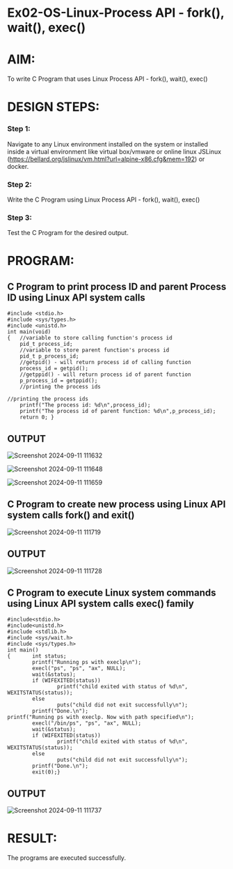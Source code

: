 

# Ex02-OS-Linux-Process API - fork(), wait(), exec()


# AIM:
To write C Program that uses Linux Process API - fork(), wait(), exec()

# DESIGN STEPS:

### Step 1:

Navigate to any Linux environment installed on the system or installed inside a virtual environment like virtual box/vmware or online linux JSLinux (https://bellard.org/jslinux/vm.html?url=alpine-x86.cfg&mem=192) or docker.

### Step 2:

Write the C Program using Linux Process API - fork(), wait(), exec()

### Step 3:

Test the C Program for the desired output. 

# PROGRAM:

## C Program to print process ID and parent Process ID using Linux API system calls
```
#include <stdio.h>
#include <sys/types.h>
#include <unistd.h>
int main(void)
{	//variable to store calling function's process id
	pid_t process_id;
	//variable to store parent function's process id
	pid_t p_process_id;
	//getpid() - will return process id of calling function
	process_id = getpid();
	//getppid() - will return process id of parent function
	p_process_id = getppid();
	//printing the process ids

//printing the process ids
	printf("The process id: %d\n",process_id);
	printf("The process id of parent function: %d\n",p_process_id);
	return 0; }

```




## OUTPUT


![Screenshot 2024-09-11 111632](https://github.com/user-attachments/assets/7137034a-d025-43aa-ae67-d4de10844633)

![Screenshot 2024-09-11 111648](https://github.com/user-attachments/assets/9c08797b-013d-4a8f-97be-008d55c8f276)

![Screenshot 2024-09-11 111659](https://github.com/user-attachments/assets/5776dc66-3acd-49f7-a23b-1a34113ff3b3)


## C Program to create new process using Linux API system calls fork() and exit()
![Screenshot 2024-09-11 111719](https://github.com/user-attachments/assets/b32a0292-4dc4-4705-81a6-1765032ca6d8)


## OUTPUT


![Screenshot 2024-09-11 111728](https://github.com/user-attachments/assets/ccc162d5-262c-4bcf-bf09-fb4af0867790)






## C Program to execute Linux system commands using Linux API system calls exec() family
```
#include<stdio.h>
#include<unistd.h>
#include <stdlib.h>
#include <sys/wait.h>
#include <sys/types.h>
int main()
{       int status;
        printf("Running ps with execlp\n");
        execl("ps", "ps", "ax", NULL);
        wait(&status);
        if (WIFEXITED(status))
                printf("child exited with status of %d\n", WEXITSTATUS(status));
        else
                puts("child did not exit successfully\n");
        printf("Done.\n");
printf("Running ps with execlp. Now with path specified\n");
        execl("/bin/ps", "ps", "ax", NULL);
        wait(&status);
        if (WIFEXITED(status))
                printf("child exited with status of %d\n", WEXITSTATUS(status));
        else
                puts("child did not exit successfully\n");
        printf("Done.\n");
        exit(0);}

```


























## OUTPUT

![Screenshot 2024-09-11 111737](https://github.com/user-attachments/assets/2ecdb18d-4ab9-4191-9a6d-c80ef02fb9fc)



# RESULT:
The programs are executed successfully.
